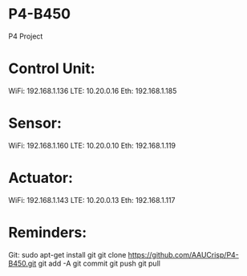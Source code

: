 # P4-B450
P4 Project


# Control Unit:
WiFi: 192.168.1.136
LTE: 10.20.0.16
Eth: 192.168.1.185

# Sensor:
WiFi: 192.168.1.160
LTE: 10.20.0.10
Eth: 192.168.1.119

# Actuator:
WiFi: 192.168.1.143
LTE: 10.20.0.13
Eth: 192.168.1.117

# Reminders:
Git: sudo apt-get install git
      git clone https://github.com/AAUCrisp/P4-B450.git
      git add -A
      git commit
      git push
      git pull
